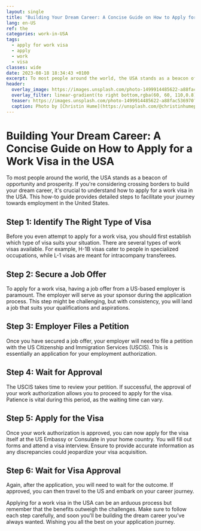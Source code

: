 ```yaml
---
layout: single
title: "Building Your Dream Career: A Concise Guide on How to Apply for a Work Visa in the USA"
lang: en-US
ref: the
categories: work-in-USA
tags:
  - apply for work visa
  - apply
  - work
  - visa
classes: wide
date: 2023-08-18 18:34:43 +0100
excerpt: To most people around the world, the USA stands as a beacon of opportunity and prosperity.
header:
  overlay_image: https://images.unsplash.com/photo-1499914485622-a88fac536970?crop=entropy&cs=tinysrgb&fit=max&fm=jpg&ixid=M3w0Nzk0ODB8MHwxfHNlYXJjaHw5fHxhcHBseSUyMGZvciUyMHdvcmslMjB2aXNhJTJDJTIwYXBwbHklMkMlMjB3b3JrJTJDJTIwdmlzYXxlbnwwfDB8fHwxNjkyMzgwMDgzfDA&ixlib=rb-4.0.3&q=80&w=1080
  overlay_filter: linear-gradient(to right bottom,rgba(60, 60, 110,0.8), rgba(178, 34, 52, 0.5))
  teaser: https://images.unsplash.com/photo-1499914485622-a88fac536970?crop=entropy&cs=tinysrgb&fit=max&fm=jpg&ixid=M3w0Nzk0ODB8MHwxfHNlYXJjaHw5fHxhcHBseSUyMGZvciUyMHdvcmslMjB2aXNhJTJDJTIwYXBwbHklMkMlMjB3b3JrJTJDJTIwdmlzYXxlbnwwfDB8fHwxNjkyMzgwMDgzfDA&ixlib=rb-4.0.3&q=80&w=400
  caption: Photo by [Christin Hume](https://unsplash.com/@christinhumephoto?utm_source=wenospeakamericano&utm_medium=referral) on [Unsplash](https://unsplash.com/?utm_source=wenospeakamericano&utm_medium=referral)
---
```

  
  # Building Your Dream Career: A Concise Guide on How to Apply for a Work Visa in the USA

To most people around the world, the USA stands as a beacon of opportunity and prosperity. If you're considering crossing borders to build your dream career, it's crucial to understand how to apply for a work visa in the USA. This how-to guide provides detailed steps to facilitate your journey towards employment in the United States.

## Step 1: Identify The Right Type of Visa

Before you even attempt to apply for a work visa, you should first establish which type of visa suits your situation. There are several types of work visas available. For example, H-1B visas cater to people in specialized occupations, while L-1 visas are meant for intracompany transferees.

## Step 2: Secure a Job Offer

To apply for a work visa, having a job offer from a US-based employer is paramount. The employer will serve as your sponsor during the application process. This step might be challenging, but with consistency, you will land a job that suits your qualifications and aspirations.

## Step 3: Employer Files a Petition

Once you have secured a job offer, your employer will need to file a petition with the US Citizenship and Immigration Services (USCIS). This is essentially an application for your employment authorization.

## Step 4: Wait for Approval

The USCIS takes time to review your petition. If successful, the approval of your work authorization allows you to proceed to apply for the visa. Patience is vital during this period, as the waiting time can vary.

## Step 5: Apply for the Visa 

Once your work authorization is approved, you can now apply for the visa itself at the US Embassy or Consulate in your home country. You will fill out forms and attend a visa interview. Ensure to provide accurate information as any discrepancies could jeopardize your visa acquisition.

## Step 6: Wait for Visa Approval 

Again, after the application, you will need to wait for the outcome. If approved, you can then travel to the US and embark on your career journey.

Applying for a work visa in the USA can be an arduous process but remember that the benefits outweigh the challenges. Make sure to follow each step carefully, and soon you'll be building the dream career you've always wanted. Wishing you all the best on your application journey.
